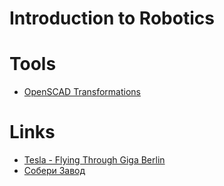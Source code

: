 # Introduction to Robotics




# Tools
- [OpenSCAD Transformations](https://en.wikibooks.org/wiki/OpenSCAD_User_Manual/Transformations)

# Links
- [Tesla - Flying Through Giga Berlin](https://youtu.be/7-4yOx1CnXE)
- [Собери Завод](https://www.soberizavod.ru/catalog/)


